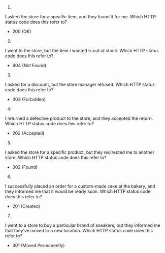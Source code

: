 1.
I asked the store for a specific item, and they found it for me. Which HTTP status code does this refer to?
- 200 (OK)

2.
I went to the store, but the item I wanted is out of stock. Which HTTP status code does this refer to?
- 404 (Not Found)

3. 
I asked for a discount, but the store manager refused. Which HTTP status code does this refer to?
- 403 (Forbidden)

4.
I returned a defective product to the store, and they accepted the return. Which HTTP status code does this refer to?
- 202 (Accepted)

5.
I asked the store for a specific product, but they redirected me to another store. Which HTTP status code does this refer to?
- 302 (Found)

6.
I successfully placed an order for a custom-made cake at the bakery, and they informed me that it would be ready soon. Which HTTP status code does this refer to?
- 201 (Created)

7.
I went to a store to buy a particular brand of sneakers, but they informed me that they've moved to a new location. Which HTTP status code does this refer to?
- 301 (Moved Permanently)